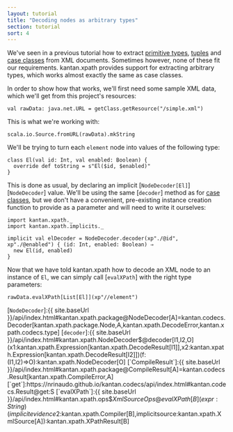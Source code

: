 ```yaml
---
layout: tutorial
title: "Decoding nodes as arbitrary types"
section: tutorial
sort: 4
---
```

We've seen in a previous tutorial how to extract [primitive types](nodes_as_primitive.html),
[tuples](nodes_as_tuples.html) and [case classes](nodes_as_case_classes.html) from XML documents. Sometimes however,
none of these fit our requirements. kantan.xpath provides support for extracting arbitrary types, which works almost
exactly the same as case classes.

In order to show how that works, we'll first need some sample XML data, which we'll get from this project's resources:

```tut:silent
val rawData: java.net.URL = getClass.getResource("/simple.xml")
```

This is what we're working with:

```tut
scala.io.Source.fromURL(rawData).mkString
```

We'll be trying to turn each `element` node into values of the following type:

```tut:silent
class El(val id: Int, val enabled: Boolean) {
  override def toString = s"El($id, $enabled)"
}
```

This is done as usual, by declaring an  implicit [`NodeDecoder[El]`][`NodeDecoder`] value. We'll be using the same
[`decoder`] method as for [case classes](nodes_as_case_classes.html), but we don't have a convenient, pre-existing 
instance creation function to provide as a parameter and will need to write it ourselves:

```tut:silent
import kantan.xpath._
import kantan.xpath.implicits._

implicit val elDecoder = NodeDecoder.decoder(xp"./@id", xp"./@enabled") { (id: Int, enabled: Boolean) ⇒
  new El(id, enabled)
}
```

Now that we have told kantan.xpath how to decode an XML node to an instance of `El`, we can simply call
[`evalXPath`] with the right type parameters:

```tut
rawData.evalXPath[List[El]](xp"//element")
```

[`NodeDecoder`]:{{ site.baseUrl }}/api/index.html#kantan.xpath.package@NodeDecoder[A]=kantan.codecs.Decoder[kantan.xpath.package.Node,A,kantan.xpath.DecodeError,kantan.xpath.codecs.type]
[`decoder`]:{{ site.baseUrl }}/api/index.html#kantan.xpath.NodeDecoder$@decoder[I1,I2,O](x1:kantan.xpath.Expression[kantan.xpath.DecodeResult[I1]],x2:kantan.xpath.Expression[kantan.xpath.DecodeResult[I2]])(f:(I1,I2)=>O):kantan.xpath.NodeDecoder[O]
[`CompileResult`]:{{ site.baseUrl }}/api/index.html#kantan.xpath.package@CompileResult[A]=kantan.codecs.Result[kantan.xpath.CompileError,A]
[`get`]:https://nrinaudo.github.io/kantan.codecs/api/index.html#kantan.codecs.Result@get:S
[`evalXPath`]:{{ site.baseUrl }}/api/index.html#kantan.xpath.ops$$XmlSourceOps@evalXPath[B](expr:String)(implicitevidence$2:kantan.xpath.Compiler[B],implicitsource:kantan.xpath.XmlSource[A]):kantan.xpath.XPathResult[B]